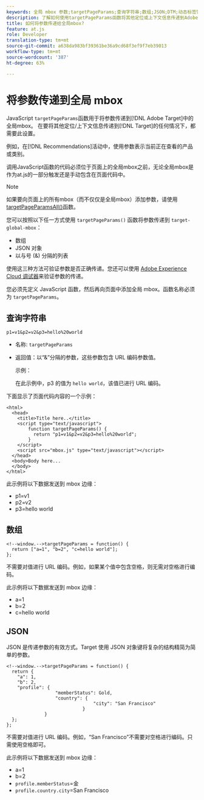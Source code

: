 ```yaml
---
keywords: 全局 mbox 参数;targetPageParams;查询字符串;数组;JSON;DTM;动态标签管理
description: 了解如何使用targetPageParams函数将其他定位或上下文信息传递到Adobe Target全局mbox。
title: 如何将参数传递给全局mbox?
feature: at.js
role: Developer
translation-type: tm+mt
source-git-commit: a638da983bf39361be36a9cd68f3ef9f7eb39013
workflow-type: tm+mt
source-wordcount: '387'
ht-degree: 63%

---
```



# 将参数传递到全局 mbox

JavaScript `targetPageParams`函数用于将参数传递到[!DNL Adobe Target]中的全局mbox。 在要将其他定位/上下文信息传递到[!DNL Target]的任何情况下，都需要此设置。

例如，在[!DNL Recommendations]活动中，使用参数表示当前正在查看的产品或类别。

调用JavaScript函数的代码必须位于页面上的全局mbox之前，无论全局mbox是作为at.js的一部分触发还是手动包含在页面代码中。

>[!NOTE]
>
>如果要向页面上的所有mbox（而不仅仅是全局mbox）添加参数，请使用[targetPageParamsAll()](/help/c-implementing-target/c-implementing-target-for-client-side-web/targetpageparamsall.md)函数。

您可以按照以下任一方式使用 `targetPageParams()` 函数将参数传递到 `target-global-mbox`：

* 数组
* JSON 对象
* 以与号 (&amp;) 分隔的列表

使用这三种方法可验证参数是否正确传递。您还可以使用 [Adobe Experience Cloud 调试器](https://experienceleague.adobe.com/docs/debugger/using/experience-cloud-debugger.html)来验证参数的传递。

您必须先定义 JavaScript 函数，然后再向页面中添加全局 mbox。函数名称必须为 `targetPageParams`。

## 查询字符串

```
p1=v1&p2=v2&p3=hello%20world
```

* 名称: `targetPageParams`
* 返回值：以“&amp;”分隔的参数，这些参数包含 URL 编码参数值。

   示例：

   在此示例中，p3 的值为 `hello world`，该值已进行 URL 编码。

下面显示了页面代码内容的一个示例：

```
<html> 
  <head> 
    <title>Title here..</title> 
    <script type="text/javascript"> 
        function targetPageParams() { 
          return "p1=v1&p2=v2&p3=hello%20world";
        } 
    </script> 
    <script src="mbox.js" type="text/javascript"></script> 
  </head> 
  <body>Body here... 
  </body> 
</html>
```

此示例将以下数据发送到 mbox 边缘：

* p1=v1
* p2=v2
* p3=hello world

## 数组

```
<!--window.-->targetPageParams = function() { 
  return ["a=1", "b=2", "c=hello world"]; 
}; 
```

不需要对值进行 URL 编码。例如，如果某个值中包含空格，则无需对空格进行编码。

此示例将以下数据发送到 mbox 边缘：

* a=1
* b=2
* c=hello world

## JSON

JSON 是传递参数的有效方式。Target 使用 JSON 对象键将复杂的结构精简为简单的参数。

```
<!--window.-->targetPageParams = function() { 
  return { 
    "a": 1, 
    "b": 2, 
    "profile": { 
                  "memberStatus": Gold, 
                  "country": { 
                                "city": "San Francisco" 
                            } 
              } 
  }; 
}; 
```

不需要对值进行 URL 编码。例如，“San Francisco”不需要对空格进行编码。只需使用空格即可。

此示例将以下数据发送到 mbox 边缘：

* a=1
* b=2
* `profile.memberStatus`=金
* `profile.country.city`=San Francisco